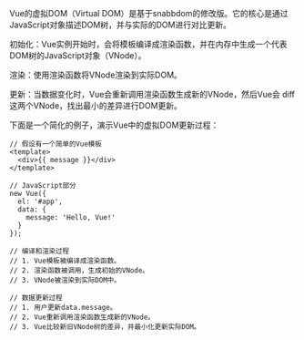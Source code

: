 Vue的虚拟DOM（Virtual DOM）是基于snabbdom的修改版。它的核心是通过JavaScript对象描述DOM树，并与实际的DOM进行对比更新。

初始化：Vue实例开始时，会将模板编译成渲染函数，并在内存中生成一个代表DOM树的JavaScript对象（VNode）。

渲染：使用渲染函数将VNode渲染到实际DOM。

更新：当数据变化时，Vue会重新调用渲染函数生成新的VNode，然后Vue会 diff 这两个VNode，找出最小的差异进行DOM更新。

下面是一个简化的例子，演示Vue中的虚拟DOM更新过程：

```
// 假设有一个简单的Vue模板
<template>
  <div>{{ message }}</div>
</template>

// JavaScript部分
new Vue({
  el: '#app',
  data: {
    message: 'Hello, Vue!'
  }
});

// 编译和渲染过程
// 1. Vue模板被编译成渲染函数。
// 2. 渲染函数被调用，生成初始的VNode。
// 3. VNode被渲染到实际DOM中。

// 数据更新过程
// 1. 用户更新data.message。
// 2. Vue重新调用渲染函数生成新的VNode。
// 3. Vue比较新旧VNode树的差异，并最小化更新实际DOM。
```